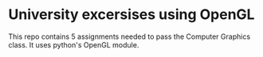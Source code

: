 # University excersises using OpenGL

This repo contains 5 assignments needed to pass the Computer Graphics class. It uses python's OpenGL module.

